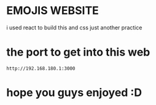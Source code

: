 # EMOJIS WEBSITE 
 i used react to build this and css just another practice 
# the port to get into this web 
    http://192.168.180.1:3000
# hope you guys enjoyed :D 





